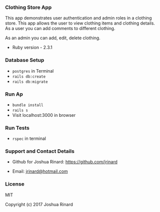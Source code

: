 ### Clothing Store App

This app demonstrates user authentication and admin roles in a clothing store.
This app allows the user to view clothing items and clothing details.
As a user you can add comments to different clothing.

As an admin you can add, edit, delete clothing.

* Ruby version - 2.3.1

### Database Setup

 * `postgres` in Terminal
 * `rails db:create`
 * `rails db:migrate`

### Run Ap
* `bundle install`
* `rails s`
* Visit localhost:3000 in browser

### Run Tests

* `rspec` in terminal


### Support and Contact Details

* Github for Joshua Rinard: https://github.com/jrinard

* Email: jrinard@hotmail.com

### License

MIT

Copyright (c) 2017 Joshua Rinard
